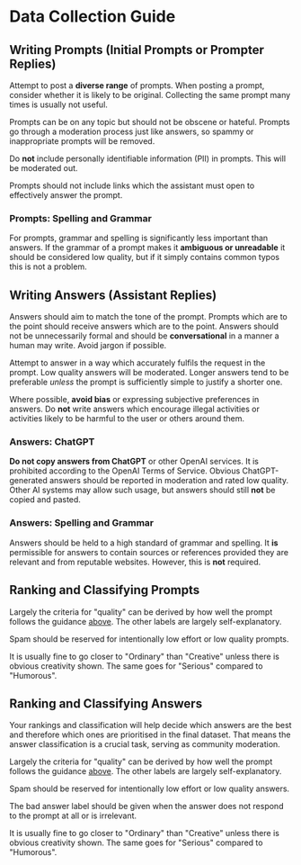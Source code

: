 # Data Collection Guide

## Writing Prompts (Initial Prompts or Prompter Replies)

Attempt to post a **diverse range** of prompts. When posting a prompt, consider
whether it is likely to be original. Collecting the same prompt many times is
usually not useful.

Prompts can be on any topic but should not be obscene or hateful. Prompts go
through a moderation process just like answers, so spammy or inappropriate
prompts will be removed.

Do **not** include personally identifiable information (PII) in prompts. This
will be moderated out.

Prompts should not include links which the assistant must open to effectively
answer the prompt.

### Prompts: Spelling and Grammar

For prompts, grammar and spelling is significantly less important than answers.
If the grammar of a prompt makes it **ambiguous or unreadable** it should be
considered low quality, but if it simply contains common typos this is not a
problem.

## Writing Answers (Assistant Replies)

Answers should aim to match the tone of the prompt. Prompts which are to the
point should receive answers which are to the point. Answers should not be
unnecessarily formal and should be **conversational** in a manner a human may
write. Avoid jargon if possible.

Attempt to answer in a way which accurately fulfils the request in the prompt.
Low quality answers will be moderated. Longer answers tend to be preferable
_unless_ the prompt is sufficiently simple to justify a shorter one.

Where possible, **avoid bias** or expressing subjective preferences in answers.
Do **not** write answers which encourage illegal activities or activities likely
to be harmful to the user or others around them.

### Answers: ChatGPT

**Do not copy answers from ChatGPT** or other OpenAI services. It is prohibited
according to the OpenAI Terms of Service. Obvious ChatGPT-generated answers
should be reported in moderation and rated low quality. Other AI systems may
allow such usage, but answers should still **not** be copied and pasted.

### Answers: Spelling and Grammar

Answers should be held to a high standard of grammar and spelling. It **is**
permissible for answers to contain sources or references provided they are
relevant and from reputable websites. However, this is **not** required.

## Ranking and Classifying Prompts

Largely the criteria for "quality" can be derived by how well the prompt follows
the guidance
[above](https://github.com/open-models-platform/open-models-iecho/blob/main/docs/docs/guides#writing-prompts-initial-prompts-or-prompter-replies).
The other labels are largely self-explanatory.

Spam should be reserved for intentionally low effort or low quality prompts.

It is usually fine to go closer to "Ordinary" than "Creative" unless there is
obvious creativity shown. The same goes for "Serious" compared to "Humorous".

## Ranking and Classifying Answers

Your rankings and classification will help decide which answers are the best and
therefore which ones are prioritised in the final dataset. That means the answer
classification is a crucial task, serving as community moderation.

Largely the criteria for "quality" can be derived by how well the prompt follows
the guidance
[above](https://github.com/open-models-platform/open-models-iecho/blob/main/docs/docs/guides#writing-answers-assistant-replies).
The other labels are largely self-explanatory.

Spam should be reserved for intentionally low effort or low quality answers.

The bad answer label should be given when the answer does not respond to the
prompt at all or is irrelevant.

It is usually fine to go closer to "Ordinary" than "Creative" unless there is
obvious creativity shown. The same goes for "Serious" compared to "Humorous".
